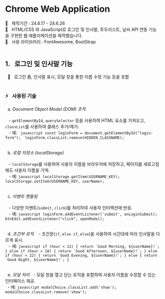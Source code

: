 # Chrome Web Application

🚀 &nbsp; 제작기간 : 24.6.17 - 24.6.26 <br>
🚀 &nbsp; HTML/CSS 와 JavaScript로 로그인 및 인사말, 투두리스트, 날씨 API 연동 기능을 구현한 웹 애플리케이션을 제작했습니다. <br>
🚀 &nbsp; 사용 라이브러리 : FontAwesome, BootStrap <br><br>

## 1. &nbsp; 로그인 및 인사말 기능

&nbsp; 📍 &nbsp; 로그인 폼, 인사말 표시, 모달 창을 통한 이름 수정 기능 등을 포함 <br><br>

### ⚡️ &nbsp; 사용된 기술

&nbsp; a. _Document Object Model (DOM) 조작_ <br><br>
&nbsp;&nbsp; - `getElementById`, `querySelector` 등을 사용하여 HTML 요소를 가져오고, `classList`를 사용하여 클래스 추가/제거. <br>
&nbsp;&nbsp; - 예: 
           ``` javascript
           const loginForm = document.getElementById("login-form"); 
           loginForm.classList.remove(HIDDEN_CLASSNAME);```
<br><br>                   

&nbsp; b. _로컬 저장소 (localStorage)_ <br><br>
&nbsp;&nbsp; - `localStorage`를 사용하여 사용자 이름을 브라우저에 저장하고, 페이지를 새로고침해도 사용자 이름을 기억. <br>
&nbsp;&nbsp; - 예: 
      ```javascript
      localStorage.getItem(USERNAME_KEY);
      localStorage.setItem(USERNAME_KEY, userName);
      ```
<br><br>

&nbsp; c. _이벤트 핸들링_ <br><br>
&nbsp;&nbsp; - 다양한 이벤트(`submit`, `click`)를 처리하여 사용자 인터랙션에 반응. <br>
&nbsp;&nbsp; - 예: 
      ```javascript
      loginForm.addEventListener('submit', onLoginSubmit);
      btnEdit.addEventListener("click", openModal);
      ```
<br><br>

&nbsp; d. _조건부 로직_
&nbsp;&nbsp; - 조건문(`if`, `else if`, `else`)을 사용하여 시간대에 따라 인사말을 다르게 표시. <br>
&nbsp;&nbsp; - 예: 
      ```javascript
      if (hour < 12) {
          return `Good Morning, ${userName}!`;
      } else if (hour < 18) {
          return `Good Afternoon, ${userName}!`;
      } else if (hour < 22) {
          return `Good Evening, ${userName}!`;
      } else {
          return `Good Night, ${userName}!`;
      }
      ```
<br><br>

&nbsp; e. _모달 처리_
&nbsp;&nbsp;- 모달 창을 열고 닫는 로직을 포함하여 사용자 이름을 수정할 수 있는 인터페이스 제공. <br>
&nbsp;&nbsp;- 예: 
      ```javascript
      modalChoice.classList.add('show');
      modalChoice.classList.remove('show');
      ```
